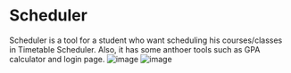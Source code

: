 # Scheduler
Scheduler is a tool for a student who want scheduling his courses/classes in Timetable Scheduler. Also, it has some anthoer tools such as GPA calculator and login page.
![image](https://user-images.githubusercontent.com/49660322/169809355-a2ef0343-3abb-451f-a663-78f9421302fc.png)
![image](https://user-images.githubusercontent.com/49660322/169809458-c3e8816c-1e8d-4f2e-8d3f-32bbbca03ef1.png)
